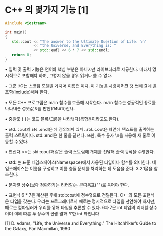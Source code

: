 # C++ 의 몇가지 기능 [1]

```cpp
#include <iostream>

int main()
{
   std::cout << "The answer to the Ultimate Question of Life, \n"
             << "the Universe, and Everything is: "
             << std::endl << 6 * 7 << std::endl;
   return 0;
}
```

• 입력 및 출력 기능은 언어의 핵심 부분은 아니지만 라이브러리로 제공한다. 따라서 명시적으로 포함해야 하며, 그렇지 않을 경우 읽거나 쓸 수 없다.

• 표준 I/O는 스트림 모델을 가지며 이름은 <iostream>이다. 이 기능을 사용하려면 첫 번째 줄에 <iostream>을 포함(include)해야 한다.

• 모든 C++ 프로그램은 main 함수를 호출해 시작한다. main 함수는 성공적인 종료를 나타내는 정숫값 0을 반환(return)한다.

• 중괄호 { }는 코드 블록/그룹을 나타낸다(복합문이라고도 한다).    

• std::cout과 std::endl은 <iostream>에 정의되어 있다. std::cout은 화면에 텍스트를 출력하는 출력 스트림이다. std::endl은 한 줄을 끝낸다. 또한, 특수 문자 \n을 사용해 새 줄로 이동할 수 있다.    

• 연산자 <<는 std::cout과 같은 출력 스트림에 개체를 전달해 출력 동작을 수행한다.    

• std::는 표준 네임스페이스(Namespace)에서 사용된 타입이나 함수를 의미한다. 네임스페이스는 이름을 구성하고 이름 충돌 문제를 처리하는 데 도움을 준다. 3.2.1절을 참조한다.    

• 문자열 상수(보다 정확하게는 리터럴)는 큰따옴표("")로 묶어야 한다.    

• 표현식 6 * 7은 계산된 후에 std::cout에 정수형으로 전달된다. C++의 모든 표현식은 타입을 갖는다. 
우리는 프로그래머로서 때로는 명시적으로 타입을 선언해야 하지만, 때로는 컴파일러가 우리를 위해 타입을 추론할 수 있다. 6과 7은 int 타입의 리터럴 상수이며 이에 따른 두 상수의 곱셈 결과 또한 int 타입니다.

[1] D. Adams, "Life, the Universe and Everything." The Hitchhiker’s Guide to the Galaxy, Pan Macmillan, 1980
 